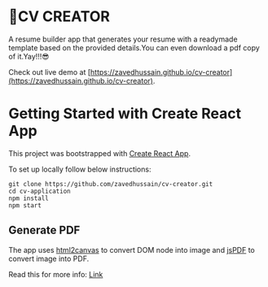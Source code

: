 # 📁CV CREATOR

A resume builder app that generates your resume with a readymade template based on the provided details.You can even download a pdf copy of it.Yay!!!😎

Check out live demo at [https://zavedhussain.github.io/cv-creator](https://zavedhussain.github.io/cv-creator).

# Getting Started with Create React App

This project was bootstrapped with [Create React App](https://github.com/facebook/create-react-app).

To set up locally follow below instructions:

```
git clone https://github.com/zavedhussain/cv-creator.git
cd cv-application
npm install
npm start
```

## Generate PDF

The app uses [html2canvas](https://html2canvas.hertzen.com/) to convert DOM node into image and [jsPDF](https://github.com/parallax/jsPDF) to convert image into PDF.

Read this for more info:
[Link](https://shivekkhurana.medium.com/how-to-create-pdfs-from-react-components-client-side-solution-7f506d9dfa6d)
